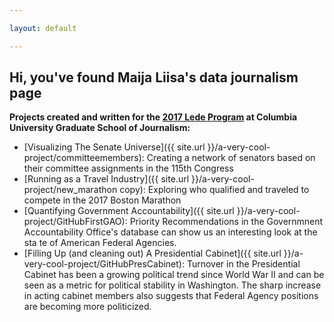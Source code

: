 ```yaml
---

layout: default

---
```



<h2 style="color:'#33CCCC;"> Hi, you've found Maija Liisa's data journalism page </h2>

<strong>Projects created and written for the [2017 Lede Program](http://ledeprogram.com) at Columbia University Graduate School of Journalism:</strong>

* [Visualizing The Senate Universe]({{ site.url }}/a-very-cool-project/committeemembers): Creating a network of senators based on their committee assignments in the 115th Congress
* [Running as a Travel Industry]({{ site.url }}/a-very-cool-project/new_marathon copy): Exploring who qualified and traveled to compete in the 2017 Boston Marathon 
* [Quantifying Government Accountability]({{ site.url }}/a-very-cool-project/GitHubFirstGAO): Priority Recommendations in the Governmnent Accountability Office's database can show us an interesting look at the sta te of American Federal Agencies.
* [Filling Up (and cleaning out) A Presidential Cabinet]({{ site.url }}/a-very-cool-project/GitHubPresCabinet):  Turnover in the Presidential Cabinet has been a growing political trend since World War II and can be seen as a metric for political stability in Washington. The sharp increase in acting cabinet members also suggests that Federal Agency positions are becoming more politicized.